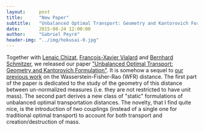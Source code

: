 ```yaml
---
layout:     post
title:      "New Paper"
subtitle:   "Unbalanced Optimal Transport: Geometry and Kantorovich Formulation"
date:       2015-08-24 12:00:00
author:     "Gabriel Peyré"
header-img: "../img/hokusai-0.jpg"
---
```


Together with [Lenaic Chizat](https://www.ceremade.dauphine.fr/~chizat/), [François-Xavier Vialard](https://www.ceremade.dauphine.fr/~vialard/) and [Bernhard Schmitzer](https://www.ceremade.dauphine.fr/~schmitzer/), we released our paper ["Unbalanced Optimal Transport: Geometry and Kantorovich Formulation"](http://arxiv.org/abs/1508.05216). It is somehow a sequel to [our previous work](http://arxiv.org/abs/1506.06430) on the Wasserstein-Fisher-Rao (WFR) distance. The first part of the paper is dedicated to the study of the geometry of this distance between un-normalized measures (i.e. they are not restricted to have unit mass). The second part derives a new class of "static" formulations of unbalanced optimal transportation distances. The novelty, that I find quite nice, is the introduction of *two* couplings (instead of a single one for traditional optimal transport) to account for both transport and creation/destruction of mass.  